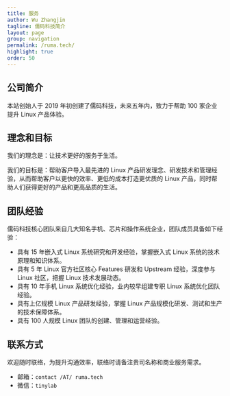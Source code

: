 ```yaml
---
title: 服务
author: Wu Zhangjin
tagline: 儒码科技简介
layout: page
group: navigation
permalink: /ruma.tech/
highlight: true
order: 50
---
```


## 公司简介

本站创始人于 2019 年初创建了儒码科技，未来五年内，致力于帮助 100 家企业提升 Linux 产品体验。

## 理念和目标

我们的理念是：让技术更好的服务于生活。

我们的目标是：帮助客户导入最先进的 Linux 产品研发理念、研发技术和管理经验，从而帮助客户以更快的效率、更低的成本打造更优质的 Linux 产品，同时帮助人们获得更好的产品和更高品质的生活。

## 团队经验

儒码科技核心团队来自几大知名手机、芯片和操作系统企业，团队成员具备如下经验：

* 具有 15 年嵌入式 Linux 系统研究和开发经验，掌握嵌入式 Linux 系统的技术原理和知识体系。
* 具有 5 年 Linux 官方社区核心 Features 研发和 Upstream 经验，深度参与 Linux 社区，把握 Linux 技术发展动态。
* 具有 10 年手机 Linux 系统优化经验，业内较早组建专职 Linux 系统优化团队经验。
* 具有上亿规模 Linux 产品研发经验，掌握 Linux 产品规模化研发、测试和生产的技术保障体系。
* 具有 100 人规模 Linux 团队的创建、管理和运营经验。

## 联系方式

欢迎随时联络，为提升沟通效率，联络时请备注贵司名称和商业服务需求。

* 邮箱：`contact /AT/ ruma.tech`
* 微信：`tinylab`
